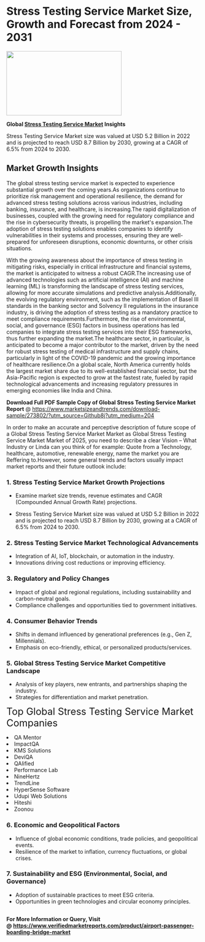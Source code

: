 <H1>Stress Testing Service Market Size, Growth and Forecast from 2024 - 2031</H1><img class="aligncenter size-medium wp-image-584254" src="https://thirdeyenews.in/wp-content/uploads/2024/09/Global-Market-Research-300x168.jpeg" alt="" width="300" height="168" /><p><strong>Global&nbsp;<a href="https://www.marketsizeandtrends.com/download-sample/273802/?utm_source=Github8j?utm_medium=204">Stress Testing Service Market</a> Insights</strong></p><p>Stress Testing Service Market size was valued at USD 5.2 Billion in 2022 and is projected to reach USD 8.7 Billion by 2030, growing at a CAGR of 6.5% from 2024 to 2030.</p><p><h2>Market Growth Insights</h2> <p>The global stress testing service market is expected to experience substantial growth over the coming years.As organizations continue to prioritize risk management and operational resilience, the demand for advanced stress testing solutions across various industries, including banking, insurance, and healthcare, is increasing.The rapid digitalization of businesses, coupled with the growing need for regulatory compliance and the rise in cybersecurity threats, is propelling the market's expansion.The adoption of stress testing solutions enables companies to identify vulnerabilities in their systems and processes, ensuring they are well-prepared for unforeseen disruptions, economic downturns, or other crisis situations.</p> <p>With the growing awareness about the importance of stress testing in mitigating risks, especially in critical infrastructure and financial systems, the market is anticipated to witness a robust CAGR.The increasing use of advanced technologies such as artificial intelligence (AI) and machine learning (ML) is transforming the landscape of stress testing services, allowing for more accurate simulations and predictive analysis.Additionally, the evolving regulatory environment, such as the implementation of Basel III standards in the banking sector and Solvency II regulations in the insurance industry, is driving the adoption of stress testing as a mandatory practice to meet compliance requirements.Furthermore, the rise of environmental, social, and governance (ESG) factors in business operations has led companies to integrate stress testing services into their ESG frameworks, thus further expanding the market.The healthcare sector, in particular, is anticipated to become a major contributor to the market, driven by the need for robust stress testing of medical infrastructure and supply chains, particularly in light of the COVID-19 pandemic and the growing importance of healthcare resilience.On a global scale, North America currently holds the largest market share due to its well-established financial sector, but the Asia-Pacific region is expected to grow at the fastest rate, fueled by rapid technological advancements and increasing regulatory pressures in emerging economies like India and China.</p> <p><span class=""><strong>Download Full PDF Sample Copy of Global Stress Testing Service Market Report</strong> @ <a href="https://www.marketsizeandtrends.com/download-sample/273802/?utm_source=Github8j?utm_medium=204" target="_blank">https://www.marketsizeandtrends.com/download-sample/273802/?utm_source=Github8j?utm_medium=204</a></span></p><p>In order to make an accurate and perceptive description of future scope of a Global&nbsp;Stress Testing Service Market Market as Global&nbsp;Stress Testing Service Market Market of 2025, you need to describe a clear Vision &ndash; What Industry or Linda can you think of for example: Quote from a Technology, healthcare, automotive, renewable energy, name the market you are Reffering to.However, some general trends and factors usually impact market reports and their future outlook include:</p><h3>1.&nbsp;<strong>Stress Testing Service Market Growth Projections</strong></h3><ul><li>Examine market size trends, revenue estimates and CAGR (Compounded Annual Growth Rate) projections.</li><li><p>Stress Testing Service Market size was valued at USD 5.2 Billion in 2022 and is projected to reach USD 8.7 Billion by 2030, growing at a CAGR of 6.5% from 2024 to 2030.</p></li></ul><h3>2.&nbsp;<strong>Stress Testing Service Market Technological Advancements</strong></h3><ul><li>Integration of AI, IoT, blockchain, or automation in the industry.</li><li>Innovations driving cost reductions or improving efficiency.</li></ul><h3>3.&nbsp;<strong>Regulatory and Policy Changes</strong></h3><ul><li>Impact of global and regional regulations, including sustainability and carbon-neutral goals.</li><li>Compliance challenges and opportunities tied to government initiatives.</li></ul><h3>4.&nbsp;<strong>Consumer Behavior Trends</strong></h3><ul><li>Shifts in demand influenced by generational preferences (e.g., Gen Z, Millennials).</li><li>Emphasis on eco-friendly, ethical, or personalized products/services.</li></ul><h3>5.&nbsp;<strong>Global Stress Testing Service Market Competitive Landscape</strong></h3><ul><li>Analysis of key players, new entrants, and partnerships shaping the industry.</li><li>Strategies for differentiation and market penetration.</li></ul><p data-pm-slice="1 1 []"><span style="color: inherit; font-family: inherit; font-size: 25px;">Top Global Stress Testing Service Market Companies</span></p><div class="" data-test-id=""><p><li>QA Mentor</li><li> ImpactQA</li><li> KMS Solutions</li><li> DeviQA</li><li> QAlified</li><li> Performance Lab</li><li> NineHertz</li><li> TrendLine</li><li> HyperSense Software</li><li> Udupi Web Solutions</li><li> Hiteshi</li><li> Zoonou</li></p></div><h3>6.&nbsp;<strong>Economic and Geopolitical Factors</strong></h3><ul><li>Influence of global economic conditions, trade policies, and geopolitical events.</li><li>Resilience of the market to inflation, currency fluctuations, or global crises.</li></ul><h3>7.&nbsp;<strong>Sustainability and ESG (Environmental, Social, and Governance)</strong></h3><ul><li>Adoption of sustainable practices to meet ESG criteria.</li><li>Opportunities in green technologies and circular economy principles.</li></ul><h2><strong style="font-size: 14px;">For More Information or Query, Visit @&nbsp;</strong><a style="background-color: #ffffff; font-size: 14px;" href="https://www.marketsizeandtrends.com/report/stress-testing-service-market/" target="_blank">https://www.verifiedmarketreports.com/product/airport-passenger-boarding-bridge-market</a></h2>